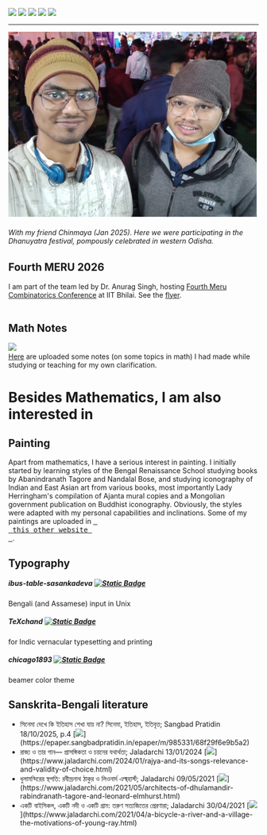 [![](https://img.shields.io/badge/Home-red?style=for-the-badge)](https://anamitro.github.io/)
[![](https://img.shields.io/badge/Research-red?style=for-the-badge)](https://anamitro.github.io/research.html)
[![](https://img.shields.io/badge/Talks-red?style=for-the-badge)](https://anamitro.github.io/talks.html)
[![](https://img.shields.io/badge/Teaching-red?style=for-the-badge)](https://anamitro.github.io/teaching.html)
[![](https://img.shields.io/badge/Other_stuff-yellow?style=for-the-badge)](https://anamitro.github.io/hobbies.html)

_____
<img src="pictures/dhanuyatra.jpg" alt="drawing" width="500"/>

###### With my friend Chinmaya (Jan 2025). Here we were participating in the Dhanuyatra festival, pompously celebrated in western Odisha.

## Fourth MERU 2026
I am part of the team led by Dr. Anurag Singh, hosting <a href="https://events.iitbhilai.ac.in/meru2026">Fourth Meru Combinatorics Conference</a> at IIT Bhilai. See the <a href="https://events.iitbhilai.ac.in/meru2026">flyer</a>.<br><br>

## Math Notes
[![](https://img.shields.io/badge/Math_Notes-blue?style=for-the-badge)](https://anamitro.github.io/notes)<br>[Here](https://anamitro.github.io/notes) are uploaded some notes (on some topics in math) I had made while studying or teaching for my own clarification.


# Besides Mathematics, I am also interested in

## Painting

Apart from mathematics, I have a serious interest in painting. I initially started by learning styles of the Bengal Renaissance School studying books by Abanindranath Tagore and Nandalal Bose, and studying iconography of Indian and East Asian art from various books, most importantly Lady Herringham's compilation of Ajanta mural copies and a Mongolian government publication on Buddhist iconography. Obviously, the styles were adapted with my personal capabilities and inclinations. Some of my paintings are uploaded in [<kbd> <br> this other website <br> </kbd>](https://sites.google.com/view/ani-paint).

## Typography

##### ibus-table-sasankadeva [![Static Badge](https://img.shields.io/badge/码শ-rgb(255%2C%20153%2C%2051)?&color=rgb(255%2C%20153%2C%2051))](https://anamitro.github.io/ibus-table-sasankadeva)
Bengali (and Assamese) input in Unix

##### TeXchand [![Static Badge](https://img.shields.io/badge/চাঁদ-white?style=plastic&label=TeX&labelColor=black&color=white)](https://anamitro.github.io/TeXchand/)
for Indic vernacular typesetting and printing

##### chicago1893 [![Static Badge](https://img.shields.io/badge/1893-rgb(255%2C%20153%2C%2051)?label=chicago&labelColor=rgb(128%2C%200%2C%200))](https://anamitro.github.io/beamercolortheme-chicago1893)
beamer color theme

## Sanskrita-Bengali literature
- সিনেমা দেখে কি ইতিহাস শেখা যায় না? সিনেমা, ইতিহাস, ইতিবৃত্ত; Sangbad Pratidin 18/10/2025, p.4 [![](https://img.shields.io/badge/Read-blue?)](https://epaper.sangbadpratidin.in/epaper/m/985331/68f29f6e9b5a2)
- রাজ্য ও তার গান— প্রাসঙ্গিকতা ও চয়নের যথার্থতা; Jaladarchi 13/01/2024 [![](https://img.shields.io/badge/Read-blue?)](https://www.jaladarchi.com/2024/01/rajya-and-its-songs-relevance-and-validity-of-choice.html)
- ধুলামন্দিরের স্থপতি: রবীন্দ্রনাথ ঠাকুর ও লিওনার্দ এল্ম্‌হার্স্ট; Jaladarchi 09/05/2021 [![](https://img.shields.io/badge/Read-blue?)](https://www.jaladarchi.com/2021/05/architects-of-dhulamandir-rabindranath-tagore-and-leonard-elmhurst.html)
- একটি বাইসিকল, একটি নদী ও একটি গ্রাম: তরুণ সত্যজিতের প্রেরণারা; Jaladarchi 30/04/2021 [![](https://img.shields.io/badge/Read-blue?)](https://www.jaladarchi.com/2021/04/a-bicycle-a-river-and-a-village-the-motivations-of-young-ray.html)

